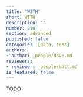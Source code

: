 ```yaml
---
title: "WITH"
short: WITH
description: ""
number: 210
section: advanced
published: false
categories: [data, test]
authors:
- author: _people/dave.md
reviewers:
- reviewer: _people/matt.md
is_featured: false
---
```

TODO
